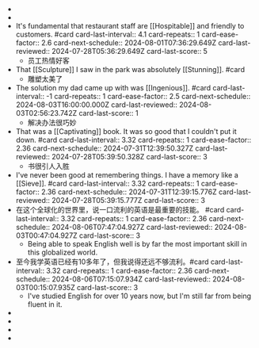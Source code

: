 -
-
- It's fundamental that restaurant staff are [[Hospitable]] and friendly to customers. #card
  card-last-interval:: 4.1
  card-repeats:: 1
  card-ease-factor:: 2.6
  card-next-schedule:: 2024-08-01T07:36:29.649Z
  card-last-reviewed:: 2024-07-28T05:36:29.649Z
  card-last-score:: 5
	- 员工热情好客
- That [[Sculpture]] I saw in the park was absolutely [[Stunning]]. #card
	- 雕塑太美了
- The solution my dad came up with was [[Ingenious]]. #card
  card-last-interval:: -1
  card-repeats:: 1
  card-ease-factor:: 2.5
  card-next-schedule:: 2024-08-03T16:00:00.000Z
  card-last-reviewed:: 2024-08-03T02:56:23.742Z
  card-last-score:: 1
	- 解决办法很巧妙
- That was a [[Captivating]] book. It was so good that I couldn't put it down. #card
  card-last-interval:: 3.32
  card-repeats:: 1
  card-ease-factor:: 2.36
  card-next-schedule:: 2024-07-31T12:39:50.327Z
  card-last-reviewed:: 2024-07-28T05:39:50.328Z
  card-last-score:: 3
	- 书很引人入胜
- I've never been good at remembering things. I have a memory like a [[Sieve]]. #card
  card-last-interval:: 3.32
  card-repeats:: 1
  card-ease-factor:: 2.36
  card-next-schedule:: 2024-07-31T12:39:15.776Z
  card-last-reviewed:: 2024-07-28T05:39:15.777Z
  card-last-score:: 3
- 在这个全球化的世界里，说一口流利的英语是最重要的技能。 #card
  card-last-interval:: 3.32
  card-repeats:: 1
  card-ease-factor:: 2.36
  card-next-schedule:: 2024-08-06T07:47:04.927Z
  card-last-reviewed:: 2024-08-03T00:47:04.927Z
  card-last-score:: 3
	- Being able to speak English well is by far the most important skill in this globalized world.
- 至今我学英语已经有10多年了，但我说得还远不够流利。#card
  card-last-interval:: 3.32
  card-repeats:: 1
  card-ease-factor:: 2.36
  card-next-schedule:: 2024-08-06T07:15:07.934Z
  card-last-reviewed:: 2024-08-03T00:15:07.935Z
  card-last-score:: 3
	- I've studied English for over 10 years now, but I'm still far from being fluent in it.
-
-
-
-